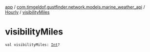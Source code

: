 [app](../../index.md) / [com.timgeldof.gustfinder.network.models.marine_weather_api](../index.md) / [Hourly](index.md) / [visibilityMiles](./visibility-miles.md)

# visibilityMiles

`val visibilityMiles: `[`Int`](https://kotlinlang.org/api/latest/jvm/stdlib/kotlin/-int/index.html)`?`